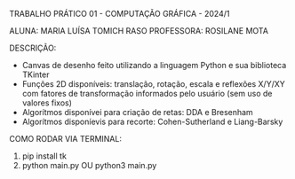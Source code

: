 TRABALHO PRÁTICO 01 - COMPUTAÇÃO GRÁFICA - 2024/1

ALUNA: MARIA LUÍSA TOMICH RASO
PROFESSORA: ROSILANE MOTA

DESCRIÇÃO:
- Canvas de desenho feito utilizando a linguagem Python e sua biblioteca TKinter
- Funções 2D disponíveis: translação, rotação, escala e reflexões X/Y/XY com fatores de transformação informados pelo usuário (sem uso de valores fixos)
- Algorítmos disponívei para criação de retas: DDA e Bresenham
- Algorítmos disponíevis para recorte: Cohen-Sutherland e Liang-Barsky

COMO RODAR VIA TERMINAL:
1) pip install tk
2) python main.py OU python3 main.py


